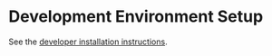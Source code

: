 # Development Environment Setup

See the [developer installation instructions](../get_started/installation.md#developer-installation).
